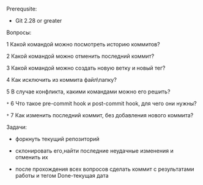 Prerequsite:

* Git 2.28 or greater

Вопросы:

1 Какой командой можно посмотреть историю коммитов?

2 Какой командой можно отменить последний коммит?

3 Какой командой можно создать новую ветку и новый тег?

4 Как исключить из коммита файл\папку?

5 В случае конфликта, какими командами можно его решить?

 `*` 6 Что такое pre-commit hook и post-commit hook, для чего они нужны?

 `*` 7 Как изменить последний коммит, без добавления нового коммита?

Задачи:

* форкнуть текущий репозиторий

* склонировать его,найти последние неудачные изменения и отменить их

* после прохождения всех вопросов сделать коммит с результатами работы и тегом Done-текущая дата